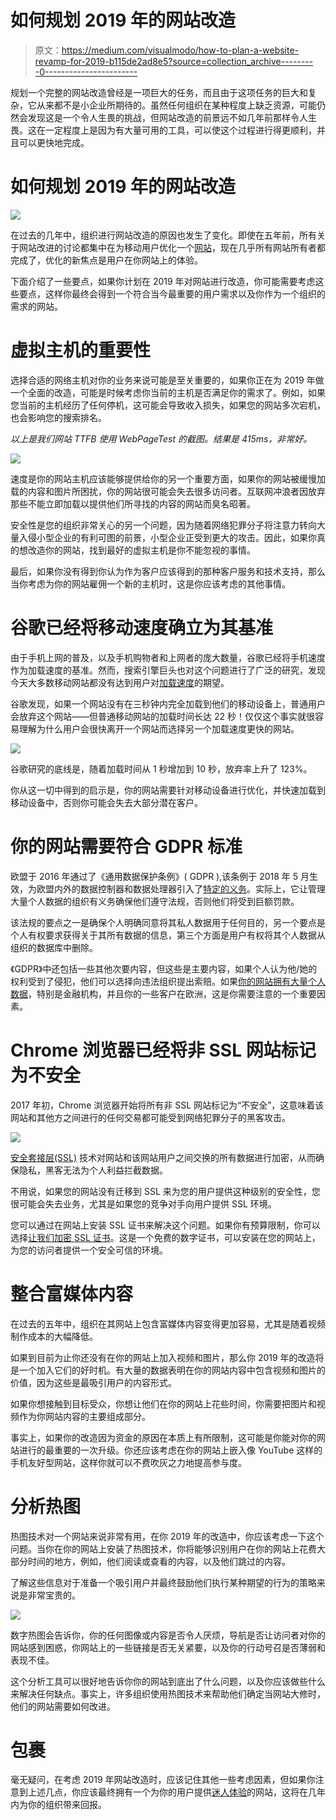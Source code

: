 # 如何规划 2019 年的网站改造

> 原文：<https://medium.com/visualmodo/how-to-plan-a-website-revamp-for-2019-b115de2ad8e5?source=collection_archive---------0----------------------->

规划一个完整的网站改造曾经是一项巨大的任务，而且由于这项任务的巨大和复杂，它从来都不是小企业所期待的。虽然任何组织在某种程度上缺乏资源，可能仍然会发现这是一个令人生畏的挑战，但网站改造的前景远不如几年前那样令人生畏。这在一定程度上是因为有大量可用的工具，可以使这个过程进行得更顺利，并且可以更快地完成。

# 如何规划 2019 年的网站改造

![](img/ca035cb8a419f1fd46cc185bf68f43ed.png)

在过去的几年中，组织进行网站改造的原因也发生了变化。即使在五年前，所有关于网站改进的讨论都集中在为移动用户优化一个[网站](https://visualmodo.com/wordpress-themes/)，现在几乎所有网站所有者都完成了，优化的新焦点是用户在你网站上的体验。

下面介绍了一些要点，如果你计划在 2019 年对网站进行改造，你可能需要考虑这些要点，这样你最终会得到一个符合当今最重要的用户需求以及你作为一个组织的需求的网站。

# 虚拟主机的重要性

选择合适的网络主机对你的业务来说可能是至关重要的，如果你正在为 2019 年做一个全面的改造，可能是时候考虑你当前的主机是否满足你的需求了。例如，如果您当前的主机经历了任何停机，这可能会导致收入损失，如果您的网站多次宕机，也会影响您的搜索排名。

*以上是我们网站 TTFB 使用 WebPageTest 的截图。结果是 415ms，非常好。*

![](img/ed40aa0be23aa89ccb480f6bc21f94ff.png)

速度是你的网站主机应该能够提供给你的另一个重要方面，如果你的网站被缓慢加载的内容和图片所困扰，你的网站很可能会失去很多访问者。互联网冲浪者因放弃那些不能立即加载以提供他们所寻找的内容的网站而臭名昭著。

安全性是您的组织非常关心的另一个问题，因为随着网络犯罪分子将注意力转向大量入侵小型企业的有利可图的前景，小型企业正受到更大的攻击。因此，如果你真的想改造你的网站，找到最好的虚拟主机是你不能忽视的事情。

最后，如果你没有得到你认为作为客户应该得到的那种客户服务和技术支持，那么当你考虑为你的网站雇佣一个新的主机时，这是你应该考虑的其他事情。

# 谷歌已经将移动速度确立为其基准

由于手机上网的普及，以及手机购物者和上网者的庞大数量，谷歌已经将手机速度作为加载速度的基准。然而，搜索引擎巨头也对这个问题进行了广泛的研究，发现今天大多数移动网站都没有达到用户对[加载速度](https://www.searchenginejournal.com/google-new-industry-benchmarks-mobile-page-speed/187777/)的期望。

谷歌发现，如果一个网站没有在三秒钟内完全加载到他们的移动设备上，普通用户会放弃这个网站——但普通移动网站的加载时间长达 22 秒！仅仅这个事实就很容易理解为什么用户会很快离开一个网站而选择另一个加载速度更快的网站。

![](img/76fcf6337830ecab891f4336e7824ef1.png)

谷歌研究的底线是，随着加载时间从 1 秒增加到 10 秒，放弃率上升了 123%。

你从这一切中得到的启示是，你的网站需要针对移动设备进行优化，并快速加载到移动设备中，否则你可能会失去大部分潜在客户。

# 你的网站需要符合 GDPR 标准

欧盟于 2016 年通过了《通用数据保护条例》( GDPR ),该条例于 2018 年 5 月生效，为欧盟内外的数据控制器和数据处理器引入了[特定的义务](https://www.gdpr.associates/what-is-gdpr/)。实际上，它让管理大量个人数据的组织有义务确保他们遵守法规，否则他们将受到巨额罚款。

该法规的要点之一是确保个人明确同意将其私人数据用于任何目的，另一个要点是个人有权要求获得关于其所有数据的信息，第三个方面是用户有权将其个人数据从组织的数据库中删除。

《GDPR》中还包括一些其他次要内容，但这些是主要内容，如果个人认为他/她的权利受到了侵犯，他们可以选择向违法组织提出索赔。如果[你的网站拥有大量个人数据](https://premium.wpmudev.org/blog/gdpr-compliance/)，特别是金融机构，并且你的一些客户在欧洲，这是你需要注意的一个重要因素。

# Chrome 浏览器已经将非 SSL 网站标记为不安全

2017 年初，Chrome 浏览器开始将所有非 SSL 网站标记为“不安全”，这意味着该网站和其他方之间进行的任何交易都可能受到网络犯罪分子的黑客攻击。

![](img/51a9f65d1b5384a75bd26b00334dc353.png)

[安全套接层(SSL)](https://www.wordfence.com/blog/2017/01/chrome-56-ssl-https-wordpress/) 技术对网站和该网站用户之间交换的所有数据进行加密，从而确保隐私，黑客无法为个人利益拦截数据。

不用说，如果您的网站没有迁移到 SSL 来为您的用户提供这种级别的安全性，您很可能会失去业务，尤其是如果您的竞争对手向用户提供 SSL 环境。

您可以通过在网站上安装 SSL 证书来解决这个问题。如果你有预算限制，你可以选择[让我们加密 SSL 证书](https://letsencrypt.org/)。这是一个免费的数字证书，可以安装在您的网站上，为您的访问者提供一个安全可信的环境。

# 整合富媒体内容

在过去的五年中，组织在其网站上包含富媒体内容变得更加容易，尤其是随着视频制作成本的大幅降低。

如果到目前为止你还没有在你的网站上加入视频和图片，那么你 2019 年的改造将是一个加入它们的好时机。有大量的数据表明在你的网站内容中包含视频和图片的价值，因为这些是最吸引用户的内容形式。

如果你想接触到目标受众，你想让他们在你的网站上花些时间，你需要把图片和视频作为你网站内容的主要组成部分。

事实上，如果你的改造因为资金的原因在本质上有所限制，这可能是你能对你的网站进行的最重要的一次升级。你还应该考虑在你的网站上嵌入像 YouTube 这样的手机友好型网站，这样你就可以不费吹灰之力地提高参与度。

# 分析热图

热图技术对一个网站来说非常有用，在你 2019 年的改造中，你应该考虑一下这个问题。当你在你的网站上安装了热图技术，你将能够识别用户在你的网站上花费大部分时间的地方，例如，他们阅读或查看的内容，以及他们跳过的内容。

了解这些信息对于准备一个吸引用户并最终鼓励他们执行某种期望的行为的策略来说是非常宝贵的。

![](img/b9e594520cc507fc8e919e4bebb63f02.png)

数字热图会告诉你，你的任何图像或内容是否令人厌烦，导航是否让访问者对你的网站感到困惑，你网站上的一些链接是否无关紧要，以及你的行动号召是否薄弱和表现不佳。

这个分析工具可以很好地告诉你你的网站到底出了什么问题，以及你应该做些什么来解决任何缺点。事实上，许多组织使用热图技术来帮助他们确定当网站大修时，他们的网站需要如何改进。

# 包裹

毫无疑问，在考虑 2019 年网站改造时，应该记住其他一些考虑因素，但如果你注意到上述几点，你应该最终拥有一个为你的用户提供[迷人体验](https://visualmodo.com/top-conversions-boosting-web-design/)的网站，这将在几年内为你的组织带来回报。